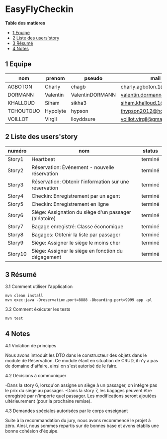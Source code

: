 # EasyFlyCheckin

**Table des matières**

- [1 Equipe](#1-equipe)
- [2 Liste des users'story](#2-liste-des-users'story)
- [3 Résumé](#3-résumé)
- [4 Notes](#4-notes)

## 1 Equipe

|nom     | prenom    | pseudo          | mail|
| ------ | ----------|---------------- |-----|
 AGBOTON | Charly | chagb	|	charly.agboton.1@ulaval.ca|
 DORMANN | Valentin | ValentinDORMANN | valentin.dormann@gmail.com|
 KHALLOUD | Siham	| sikha3 | siham.khalloud.1@ulaval.ca|
 TCHOUTOUO | Hypolyte | hypson |	thypson2012@hotmail.ca|
 VOILLOT | Virgil | lloyddsure | voillot.virgil@gmail.com|

## 2 Liste des users'story

|numéro  | nom							 | status|
| ------ | ---------------- | ----------------------------- |
 Story1 |  Heartbeat | 					 	   terminé|
 Story2 | Réservation: Événement - nouvelle réservation |  	   terminé|
 Story3 | Réservation: Obtenir l'information sur une réservation |  terminé|
 Story4 | Checkin: Enregistrement par un agent | 		   terminé|
 Story5 | Checkin: Enregistrement en ligne | 		   terminé|
 Story6 | Siège: Assignation du siège d'un passager (aléatoire) | 		   terminé|
 Story7 | Bagage enregistré: Classe économique | 		   terminé|
 Story8 | Bagages: Obtenir la liste par passager | 		   terminé|
 Story9 | Siège: Assigner le siège le moins cher | 		   terminé|
 Story10 | Siège: Assigner le siège en fonction du dégagement | 		   terminé|

## 3 Résumé

3.1 Comment utiliser l'application
```
mvn clean install
mvn exec:java -Dreservation.port=8888 -Dboarding.port=9999 app -pl
```
3.2 Comment éxécuter les tests
```
mvn test
```
## 4 Notes

4.1 Violation de principes

Nous avons introduit les DTO dans le constructeur des objets dans le module de Réservation. Ce module étant en situation de CRUD, il n'y a pas de domaine d'affaire, ainsi on s'est autorisé de le faire.

4.2 Décisions à communiquer

-Dans la story 6, lorsqu'on assigne un siège à un passager, on intègre pas le prix du siège au passager.
-Dans la story 7, les bagages peuvent être enregistré par n'importe quel passager. Les modifications seront ajoutées ultérieurement (pour la prochaine remise).

4.3 Demandes spéciales autorisées par le corps enseignant

Suite à la recommandation du jury, nous avons recommencé le projet à zéro. Ainsi, nous sommes repartis sur de bonnes base et avons établis une bonne cohésion d'équipe.
